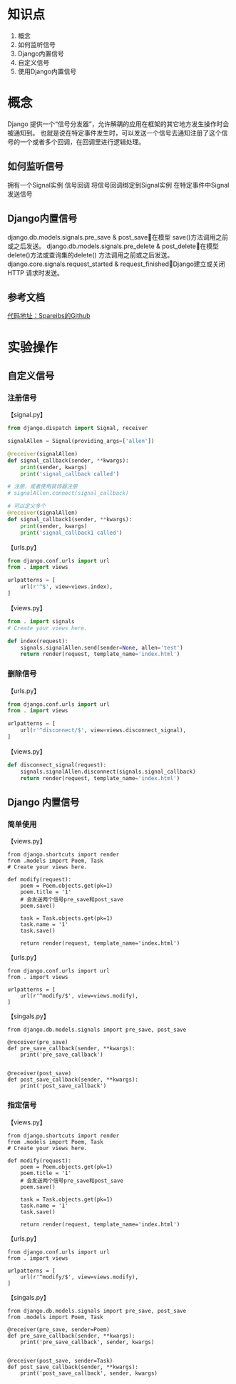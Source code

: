 # 知识点

1. 概念
2. 如何监听信号
3. Django内置信号
4. 自定义信号
5. 使用Django内置信号


# 概念
Django 提供一个“信号分发器”，允许解耦的应用在框架的其它地方发生操作时会被通知到。
也就是说在特定事件发生时，可以发送一个信号去通知注册了这个信号的一个或者多个回调，在回调里进行逻辑处理。

## 如何监听信号
拥有一个Signal实例
信号回调
将信号回调绑定到Signal实例
在特定事件中Signal发送信号

## Django内置信号
django.db.models.signals.pre_save & post_save在模型 save()方法调用之前或之后发送。
django.db.models.signals.pre_delete & post_delete在模型delete()方法或查询集的delete() 方法调用之前或之后发送。
django.core.signals.request_started & request_finishedDjango建立或关闭HTTP 请求时发送。


## 参考文档
[代码地址：Spareibs的Github](https://github.com/spareribs/learning/tree/master/Django/Django_up/class_16)

# 实验操作

## 自定义信号

### 注册信号
【signal.py】

```python
from django.dispatch import Signal, receiver

signalAllen = Signal(providing_args=['allen'])

@receiver(signalAllen)
def signal_callback(sender, **kwargs):
    print(sender, kwargs)
    print('signal_callback called')

# 注册，或者使用装饰器注册
# signalAllen.connect(signal_callback)

# 可以定义多个
@receiver(signalAllen)
def signal_callback1(sender, **kwargs):
    print(sender, kwargs)
    print('signal_callback1 called')
```

【urls.py】
```python
from django.conf.urls import url
from . import views

urlpatterns = [
    url(r'^$', view=views.index),
]
```

【views.py】
```python
from . import signals
# Create your views here.

def index(request):
    signals.signalAllen.send(sender=None, allen='test')
    return render(request, template_name='index.html')
```

### 删除信号

【urls.py】
```python
from django.conf.urls import url
from . import views

urlpatterns = [
    url(r'^disconnect/$', view=views.disconnect_signal),
]
```

【views.py】
```python
def disconnect_signal(request):
    signals.signalAllen.disconnect(signals.signal_callback)
    return render(request, template_name='index.html')
```

## Django 内置信号

### 简单使用
【views.py】
```
from django.shortcuts import render
from .models import Poem, Task
# Create your views here.

def modify(request):
    poem = Poem.objects.get(pk=1)
    poem.title = '1'
    # 会发送两个信号pre_save和post_save
    poem.save()

    task = Task.objects.get(pk=1)
    task.name = '1'
    task.save()

    return render(request, template_name='index.html')
```
【urls.py】
```
from django.conf.urls import url
from . import views

urlpatterns = [
    url(r'^modify/$', view=views.modify),
]
```
【singals.py】
```
from django.db.models.signals import pre_save, post_save

@receiver(pre_save)
def pre_save_callback(sender, **kwargs):
    print('pre_save_callback')


@receiver(post_save)
def post_save_callback(sender, **kwargs):
    print('post_save_callback')
```

### 指定信号
【views.py】
```
from django.shortcuts import render
from .models import Poem, Task
# Create your views here.

def modify(request):
    poem = Poem.objects.get(pk=1)
    poem.title = '1'
    # 会发送两个信号pre_save和post_save
    poem.save()

    task = Task.objects.get(pk=1)
    task.name = '1'
    task.save()

    return render(request, template_name='index.html')
```
【urls.py】
```
from django.conf.urls import url
from . import views

urlpatterns = [
    url(r'^modify/$', view=views.modify),
]
```
【singals.py】
```
from django.db.models.signals import pre_save, post_save
from .models import Poem, Task

@receiver(pre_save, sender=Poem)
def pre_save_callback(sender, **kwargs):
    print('pre_save_callback', sender, kwargs)


@receiver(post_save, sender=Task)
def post_save_callback(sender, **kwargs):
    print('post_save_callback', sender, kwargs)
```